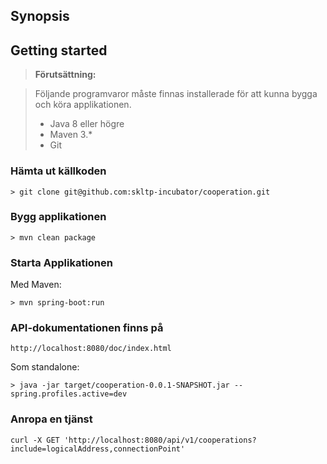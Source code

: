 ## Synopsis

## Getting started

> **Förutsättning:**

> Följande programvaror måste finnas installerade för att kunna bygga och köra applikationen.
> - Java 8 eller högre
> - Maven 3.*
> - Git

### Hämta ut källkoden
```
> git clone git@github.com:skltp-incubator/cooperation.git
```

### Bygg applikationen
```
> mvn clean package
```

### Starta Applikationen
Med  Maven:
```
> mvn spring-boot:run
```

### API-dokumentationen finns på
```
http://localhost:8080/doc/index.html
```

Som standalone:
```
> java -jar target/cooperation-0.0.1-SNAPSHOT.jar --spring.profiles.active=dev
```
### Anropa en tjänst
```
curl -X GET 'http://localhost:8080/api/v1/cooperations?include=logicalAddress,connectionPoint'
```
